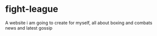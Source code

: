 # fight-league
A website i am going to create for myself, all about boxing and combats news and latest gossip
